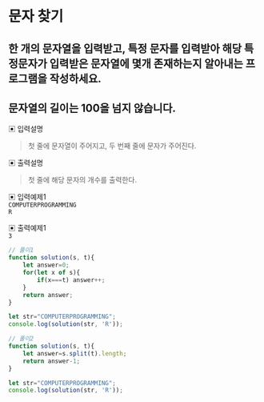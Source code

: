 # 문자 찾기
## 한 개의 문자열을 입력받고, 특정 문자를 입력받아 해당 특정문자가 입력받은 문자열에 몇개 존재하는지 알아내는 프로그램을 작성하세요.
## 문자열의 길이는 100을 넘지 않습니다.

▣ 입력설명<br/>
> 첫 줄에 문자열이 주어지고, 두 번째 줄에 문자가 주어진다.

▣ 출력설명<br/>
> 첫 줄에 해당 문자의 개수를 출력한다.

▣ 입력예제1<br/>
```COMPUTERPROGRAMMING```<br/>
```R```

▣ 출력예제1<br/>
```3```

```js
// 풀이1
function solution(s, t){
    let answer=0;
    for(let x of s){
        if(x===t) answer++;
    }
    return answer;
}

let str="COMPUTERPROGRAMMING";
console.log(solution(str, 'R'));

// 풀이2
function solution(s, t){
    let answer=s.split(t).length;
    return answer-1;
}

let str="COMPUTERPROGRAMMING";
console.log(solution(str, 'R'));
```
